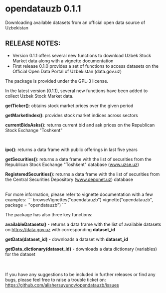 # opendatauzb 0.1.1

Downloading available datasets from an official open data source of Uzbekistan

## RELEASE NOTES:
- Version 0.1.1 offers several new functions to download Uzbek Stock Market data along with a vignette documentation
- First release 0.1.0 provides a set of functions to access datasets on the Official Open Data Portal of Uzbekistan (data.gov.uz)

The package is provided under the GPL-3 license.

In the latest version (0.1.1), several new functions have been added to collect Uzbek Stock Market data. 

**getTicker()**: obtains stock market prices over the given period 

**getMarketIndex()**: provides stock market indices across sectors

**currentBidsAsks()**: returns current bid and ask prices on the Republican Stock Exchange "Toshkent"

<br>

**ipo()**: returns a data frame with public offerings in last five years

**getSecurities()**: returns a data frame with the list of securities from the Republican Stock Exchange "Toshkent" database (www.uzse.uz)

**RegisteredSecurities()**: returns a data frame with the list of securities from the Central Securities Depository (www.deponet.uz) database

<br>
For more information, please refer to vignette documentation with a few examples:
```
browseVignettes("opendatauzb")
vignette("opendatauzb", package = "opendatauzb")
```
<br>

The package has also three key functions:

**availableDatasets()** - returns a data frame with the list of available datasets on https://data.gov.uz with corresponding **dataset_id**

**getData(dataset_id)** - downloads a dataset with **dataset_id**

**getData_dictionary(dataset_id)** - downloads a data dictionary (variables) for the dataset


<br><br>
If you have any suggestions to be included in further releases or find any bugs, please feel free to raise a trouble ticket on: https://github.com/alishersuyunov/opendatauzb/issues
